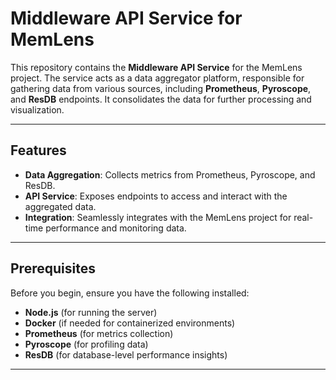 # Middleware API Service for MemLens

This repository contains the **Middleware API Service** for the MemLens project. The service acts as a data aggregator platform, responsible for gathering data from various sources, including **Prometheus**, **Pyroscope**, and **ResDB** endpoints. It consolidates the data for further processing and visualization.

---

## Features

- **Data Aggregation**: Collects metrics from Prometheus, Pyroscope, and ResDB.
- **API Service**: Exposes endpoints to access and interact with the aggregated data.
- **Integration**: Seamlessly integrates with the MemLens project for real-time performance and monitoring data.

---

## Prerequisites

Before you begin, ensure you have the following installed:

- **Node.js** (for running the server)
- **Docker** (if needed for containerized environments)
- **Prometheus** (for metrics collection)
- **Pyroscope** (for profiling data)
- **ResDB** (for database-level performance insights)

---
